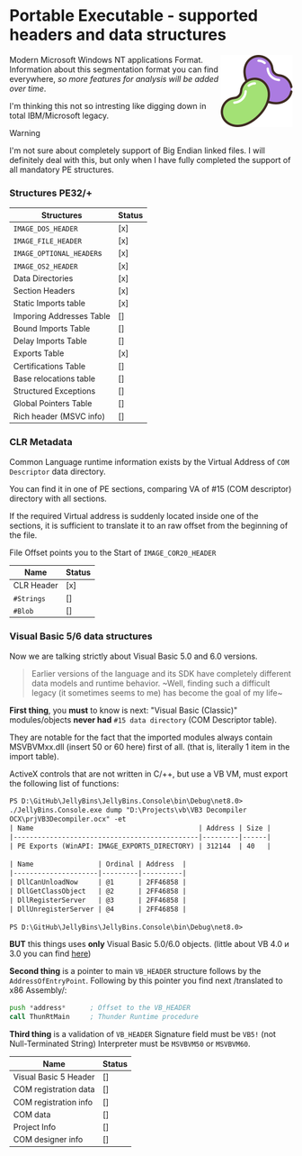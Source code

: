 # Portable Executable - supported headers and data structures

<img src="JellyBins.Assets/beans512.png" height="128" width="128" align="right"/>

Modern Microsoft Windows NT applications Format. Information about this
segmentation format you can find everywhere, *so more features for analysis
will be added over time*. 

I'm thinking this not so intresting like digging down
in total IBM/Microsoft legacy.  

> [!WARNING]
> I'm not sure about completely support of
> Big Endian linked files. 
> I will definitely deal with this, but only when
> I have fully completed the support of all mandatory PE structures.

### Structures PE32/+

| Structures               | Status |
|--------------------------|--------|
| `IMAGE_DOS_HEADER`       | [x]    |
| `IMAGE_FILE_HEADER`      | [x]    |
| `IMAGE_OPTIONAL_HEADER`s | [x]    |
| `IMAGE_OS2_HEADER`       | [x]    |
| Data Directories         | [x]    |
| Section Headers          | [x]    |
| Static Imports table     | [x]    |
| Imporing Addresses Table | []     |
| Bound Imports Table      | []     |
| Delay Imports Table      | []     |
| Exports Table            | [x]    |
| Certifications Table     | []     |
| Base relocations table   | []     |
| Structured Exceptions    | []     |
| Global Pointers Table    | []     |
| Rich header (MSVC info)  | []     |


### CLR Metadata 

Common Language runtime information exists by
the Virtual Address of `COM Descriptor` data directory.

You can find it in one of PE sections, 
comparing VA of #15 (COM descriptor) directory 
with all sections.

If the required Virtual address
is suddenly located inside one of the sections, it is sufficient
to translate it to an raw offset from the beginning of the file.

File Offset points you to the Start of `IMAGE_COR20_HEADER` 

| Name          | Status |
|---------------|--------|
| CLR Header    | [x]    |
| `#Strings`    | []     |
| `#Blob`       | []     |

### Visual Basic 5/6 data structures

Now we are talking strictly about Visual Basic 5.0 and 6.0 versions.

> Earlier versions of the language and its SDK have completely different
data models and runtime behavior. 
~Well, finding such a difficult legacy (it sometimes seems to me) has become the goal of my life~

**First thing**, you **must** to know is next:
"Visual Basic (Classic)" modules/objects
**never had** `#15 data directory` (COM Descriptor table).

They are notable for the fact that the imported modules always
contain MSVBVMxx.dll (insert 50 or 60 here) first of all.
(that is, literally 1 item in the import table).

ActiveX controls that are not written in C/++, but use a VB VM,
must export the following list of functions:

```
PS D:\GitHub\JellyBins\JellyBins.Console\bin\Debug\net8.0> ./JellyBins.Console.exe dump "D:\Projects\vb\VB3 Decompiler OCX\prjVB3Decompiler.ocx" -et
| Name                                         | Address | Size |
|----------------------------------------------|---------|------|
| PE Exports (WinAPI: IMAGE_EXPORTS_DIRECTORY) | 312144  | 40   |

| Name                | Ordinal | Address  |
|---------------------|---------|----------|
| DllCanUnloadNow     | @1      | 2FF46858 |
| DllGetClassObject   | @2      | 2FF46858 |
| DllRegisterServer   | @3      | 2FF46858 |
| DllUnregisterServer | @4      | 2FF46858 |

PS D:\GitHub\JellyBins\JellyBins.Console\bin\Debug\net8.0>
```

**BUT** this things uses **only** Visual Basic 5.0/6.0 objects.
(little about VB 4.0 и 3.0 you can find [here](SUPPORT_NE.md)) 

**Second thing** is a pointer to main `VB_HEADER` structure
follows by the `AddressOfEntryPoint`. Following by this pointer
you find next /translated to x86 Assembly/:

```asm
push *address*      ; Offset to the VB_HEADER
call ThunRtMain     ; Thunder Runtime procedure
```

**Third thing** is a validation of `VB_HEADER`
Signature field must be `VB5!` (not Null-Terminated String)
Interpreter must be `MSVBVM50` or `MSVBVM60`.

| Name                   | Status |
|------------------------|--------|
| Visual Basic 5 Header  | []     |
| COM registration data  | []     |
| COM registration info  | []     |
| COM data               | []     |
| Project Info           | []     |
| COM designer info      | []     |
